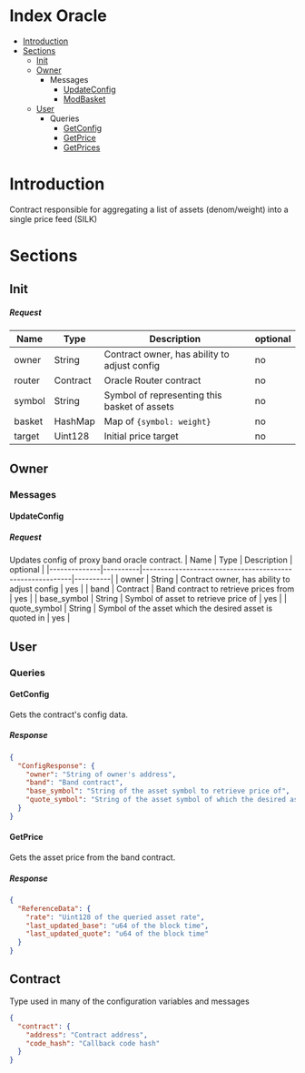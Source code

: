 # Index Oracle
* [Introduction](#Introduction)
* [Sections](#Sections)
    * [Init](#Init)
    * [Owner](#Owner)
        * Messages
            * [UpdateConfig](#UpdateConfig)
            * [ModBasket](#ModBasket)
    * [User](#User)
        * Queries
            * [GetConfig](#GetConfig)
            * [GetPrice](#GetPrice)
            * [GetPrices](#GetPrices)
# Introduction
Contract responsible for aggregating a list of assets (denom/weight) into a single price feed (SILK)

# Sections

## Init
##### Request
| Name         | Type     | Description                                              | optional |
|--------------|----------|----------------------------------------------------------|----------|
| owner        | String   | Contract owner, has ability to adjust config             | no       |
| router       | Contract | Oracle Router contract                                   | no       |
| symbol       | String   | Symbol of representing this basket of assets             | no       |
| basket       | HashMap  | Map of `{symbol: weight}`                                | no       |
| target       | Uint128  | Initial price target                                     | no       |

## Owner

### Messages
#### UpdateConfig
##### Request
Updates config of proxy band oracle contract.
| Name         | Type     | Description                                              | optional |
|--------------|----------|----------------------------------------------------------|----------|
| owner        | String   | Contract owner, has ability to adjust config             | yes      |
| band         | Contract | Band contract to retrieve prices from                    | yes      |
| base_symbol  | String   | Symbol of asset to retrieve price of                     | yes      |
| quote_symbol | String   | Symbol of the asset which the desired asset is quoted in | yes      |

## User

### Queries

#### GetConfig
Gets the contract's config data.
##### Response
```json
{
  "ConfigResponse": {
    "owner": "String of owner's address",
    "band": "Band contract",
    "base_symbol": "String of the asset symbol to retrieve price of",
    "quote_symbol": "String of the asset symbol of which the desired asset is quoted in"
  }
}
```

#### GetPrice
Gets the asset price from the band contract.
##### Response
```json
{
  "ReferenceData": {
    "rate": "Uint128 of the queried asset rate",
    "last_updated_base": "u64 of the block time",
    "last_updated_quote": "u64 of the block time"
  }
}
```

## Contract
Type used in many of the configuration variables and messages
```json
{
  "contract": {
    "address": "Contract address",
    "code_hash": "Callback code hash"
  }
}
```
